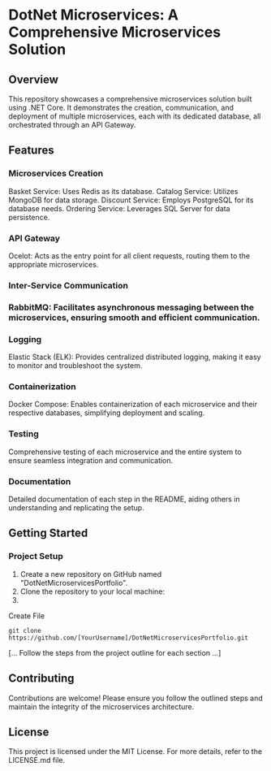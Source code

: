 # DotNet Microservices: A Comprehensive Microservices Solution

## Overview
This repository showcases a comprehensive microservices solution built using .NET Core. It demonstrates the creation, communication, and deployment of multiple microservices, each with its dedicated database, all orchestrated through an API Gateway.

## Features

### Microservices Creation
Basket Service: Uses Redis as its database.
Catalog Service: Utilizes MongoDB for data storage.
Discount Service: Employs PostgreSQL for its database needs.
Ordering Service: Leverages SQL Server for data persistence.

### API Gateway
Ocelot: Acts as the entry point for all client requests, routing them to the appropriate microservices.

### Inter-Service Communication

### RabbitMQ: Facilitates asynchronous messaging between the microservices, ensuring smooth and efficient communication.

### Logging
Elastic Stack (ELK): Provides centralized distributed logging, making it easy to monitor and troubleshoot the system.

### Containerization
Docker Compose: Enables containerization of each microservice and their respective databases, simplifying deployment and scaling.

### Testing
Comprehensive testing of each microservice and the entire system to ensure seamless integration and communication.

### Documentation
Detailed documentation of each step in the README, aiding others in understanding and replicating the setup.

## Getting Started

### Project Setup
1. Create a new repository on GitHub named "DotNetMicroservicesPortfolio".
2. Clone the repository to your local machine:
3. 
Create File


````git clone https://github.com/[YourUsername]/DotNetMicroservicesPortfolio.git````

[... Follow the steps from the project outline for each section ...]

## Contributing
Contributions are welcome! Please ensure you follow the outlined steps and maintain the integrity of the microservices architecture.

## License
This project is licensed under the MIT License. For more details, refer to the LICENSE.md file.
